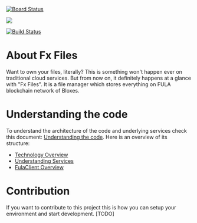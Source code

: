 [![Board Status](https://dev.azure.com/Functionland/1ecafc59-99e6-4081-9036-1c592c9f5fd4/8e986e8c-f622-431d-8cb4-3876326598c8/_apis/work/boardbadge/9236b333-dc9d-49a2-ac3a-c9f67d233f14)](https://dev.azure.com/Functionland/1ecafc59-99e6-4081-9036-1c592c9f5fd4/_boards/board/t/8e986e8c-f622-431d-8cb4-3876326598c8/Microsoft.RequirementCategory)

<img src="https://user-images.githubusercontent.com/17250443/189410320-8536a82e-7abf-4b53-bab2-1f6b8d79d65a.gif" />

[![Build Status](https://dev.azure.com/Functionland/FxLand/_apis/build/status/File%20Manager%20Android?branchName=main)](https://dev.azure.com/Functionland/FxLand/_build/latest?definitionId=1&branchName=main)

# About Fx Files
Want to own your files, literally? This is something won't happen ever on traditional cloud services. But from now on, it definitely happens at a glance with "Fx Files". It is a file manager which stores everything on FULA blockchain network of Bloxes.

# Understanding the code
To understand the architecture of the code and underlying services check this document: [Understanding the code](https://github.com/functionland/fx-files/blob/main/docs/README.md).
Here is an overview of its structure:
 - [Technology Overview](https://github.com/functionland/fx-files/blob/main/docs/technology-overview.md)
 - [Understanding Services](https://github.com/functionland/fx-files/blob/main/docs/class-diagram-overview.md)
 - [FulaClient Overview](https://github.com/functionland/fx-files/blob/main/docs/fula-client-overview.md)

# Contribution
If you want to contribute to this project this is how you can setup your environment and start development.
[TODO]
